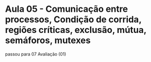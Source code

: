 # Aula 05 - Comunicação entre processos, Condição de corrida, regiões críticas, exclusão, mútua, semáforos, mutexes

passou para 07 Avaliação (01)
